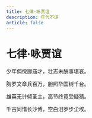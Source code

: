 ```yaml
---
title: 七律·咏贾谊
description: 年代不详
article: false
---
```


# 七律·咏贾谊

少年倜傥廊庙才，壮志未酬事堪哀。

胸罗文章兵百万，胆照华国树千台。

雄英无计倾圣主，高节终竟受疑猜。

千古同惜长沙傅，空白汨罗步尘埃。
